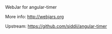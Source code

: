 WebJar for angular-timer

More info: http://webjars.org

Upstream: https://github.com/siddii/angular-timer
